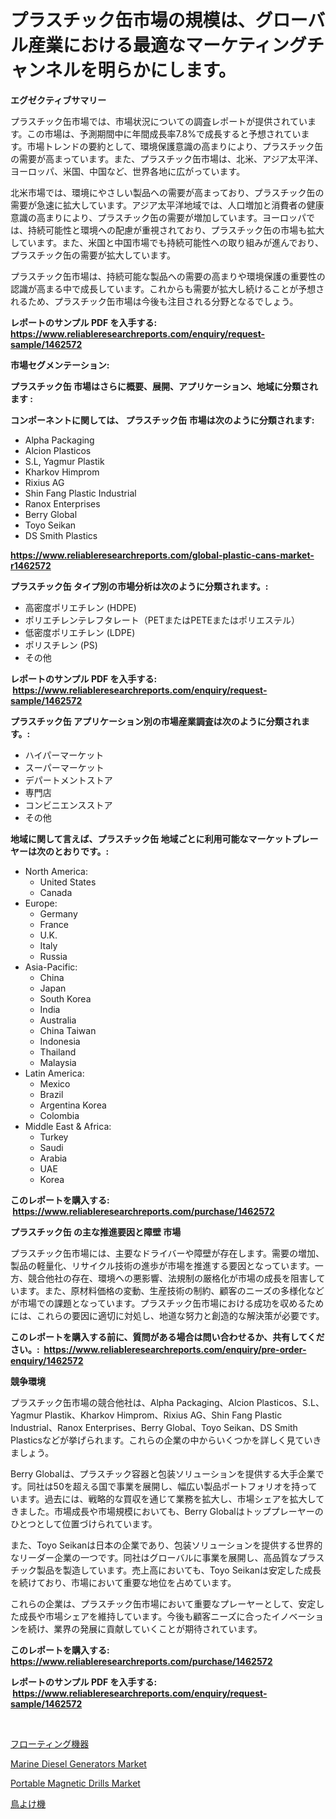 <p><h1>プラスチック缶市場の規模は、グローバル産業における最適なマーケティングチャンネルを明らかにします。</h1></p><p><strong>エグゼクティブサマリー</strong></p>
<p><p>プラスチック缶市場では、市場状況についての調査レポートが提供されています。この市場は、予測期間中に年間成長率7.8%で成長すると予想されています。市場トレンドの要約として、環境保護意識の高まりにより、プラスチック缶の需要が高まっています。また、プラスチック缶市場は、北米、アジア太平洋、ヨーロッパ、米国、中国など、世界各地に広がっています。</p><p>北米市場では、環境にやさしい製品への需要が高まっており、プラスチック缶の需要が急速に拡大しています。アジア太平洋地域では、人口増加と消費者の健康意識の高まりにより、プラスチック缶の需要が増加しています。ヨーロッパでは、持続可能性と環境への配慮が重視されており、プラスチック缶の市場も拡大しています。また、米国と中国市場でも持続可能性への取り組みが進んでおり、プラスチック缶の需要が拡大しています。</p><p>プラスチック缶市場は、持続可能な製品への需要の高まりや環境保護の重要性の認識が高まる中で成長しています。これからも需要が拡大し続けることが予想されるため、プラスチック缶市場は今後も注目される分野となるでしょう。</p></p>
<p><strong>レポートのサンプル PDF を入手する: <a href="https://www.reliableresearchreports.com/enquiry/request-sample/1462572">https://www.reliableresearchreports.com/enquiry/request-sample/1462572</a></strong></p>
<p><strong>市場セグメンテーション:</strong></p>
<p><strong> プラスチック缶 市場はさらに概要、展開、アプリケーション、地域に分類されます :</strong></p>
<p><strong>コンポーネントに関しては、 プラスチック缶 市場は次のように分類されます: &nbsp;</strong></p>
<p><ul><li>Alpha Packaging</li><li>Alcion Plasticos</li><li>S.L, Yagmur Plastik</li><li>Kharkov Himprom</li><li>Rixius AG</li><li>Shin Fang Plastic Industrial</li><li>Ranox Enterprises</li><li>Berry Global</li><li>Toyo Seikan</li><li>DS Smith Plastics</li></ul></p>
<p><strong><a href="https://www.reliableresearchreports.com/global-plastic-cans-market-r1462572">https://www.reliableresearchreports.com/global-plastic-cans-market-r1462572</a></strong></p>
<p><strong> プラスチック缶 タイプ別の市場分析は次のように分類されます。:</strong></p>
<p><ul><li>高密度ポリエチレン (HDPE)</li><li>ポリエチレンテレフタレート（PETまたはPETEまたはポリエステル）</li><li>低密度ポリエチレン (LDPE)</li><li>ポリスチレン (PS)</li><li>その他</li></ul></p>
<p><strong>レポートのサンプル PDF を入手する: &nbsp;<a href="https://www.reliableresearchreports.com/enquiry/request-sample/1462572">https://www.reliableresearchreports.com/enquiry/request-sample/1462572</a></strong></p>
<p><strong> プラスチック缶 アプリケーション別の市場産業調査は次のように分類されます。:</strong></p>
<p><ul><li>ハイパーマーケット</li><li>スーパーマーケット</li><li>デパートメントストア</li><li>専門店</li><li>コンビニエンスストア</li><li>その他</li></ul></p>
<p><strong>地域に関して言えば、プラスチック缶 地域ごとに利用可能なマーケットプレーヤーは次のとおりです。:</strong></p>
<p><ul>
    <li>
        North America:
        <ul>
            <li>United States</li>
            <li>Canada</li>
        </ul>
    </li>
    <li>
        Europe:
        <ul>
            <li>Germany</li>
            <li>France</li>
            <li>U.K.</li>
            <li>Italy</li>
            <li>Russia</li>
        </ul>
    </li>
    <li>
        Asia-Pacific:
        <ul>
            <li>China</li>
            <li>Japan</li>
            <li>South Korea</li>
            <li>India</li>
            <li>Australia</li>
            <li>China Taiwan</li>
            <li>Indonesia</li>
            <li>Thailand</li>
            <li>Malaysia</li>
        </ul>
    </li>
    <li>
        Latin America:
        <ul>
            <li>Mexico</li>
            <li>Brazil</li>
            <li>Argentina Korea</li>
            <li>Colombia</li>
        </ul>
    </li>
    <li>
        Middle East & Africa:
        <ul>
            <li>Turkey</li>
            <li>Saudi</li>
            <li>Arabia</li>
            <li>UAE</li>
            <li>Korea</li>
        </ul>
    </li>
    </ul></p>
<p><strong>このレポートを購入する: &nbsp;<a href="https://www.reliableresearchreports.com/purchase/1462572">https://www.reliableresearchreports.com/purchase/1462572</a></strong></p>
<p><strong>プラスチック缶 の主な推進要因と障壁 市場</strong></p>
<p><p>プラスチック缶市場には、主要なドライバーや障壁が存在します。需要の増加、製品の軽量化、リサイクル技術の進歩が市場を推進する要因となっています。一方、競合他社の存在、環境への悪影響、法規制の厳格化が市場の成長を阻害しています。また、原材料価格の変動、生産技術の制約、顧客のニーズの多様化などが市場での課題となっています。プラスチック缶市場における成功を収めるためには、これらの要因に適切に対処し、地道な努力と創造的な解決策が必要です。</p></p>
<p><strong>このレポートを購入する前に、質問がある場合は問い合わせるか、共有してください。:&nbsp; <a href="https://www.reliableresearchreports.com/enquiry/pre-order-enquiry/1462572">https://www.reliableresearchreports.com/enquiry/pre-order-enquiry/1462572</a></strong></p>
<p><strong>競争環境</strong></p>
<p><p>プラスチック缶市場の競合他社は、Alpha Packaging、Alcion Plasticos、S.L、Yagmur Plastik、Kharkov Himprom、Rixius AG、Shin Fang Plastic Industrial、Ranox Enterprises、Berry Global、Toyo Seikan、DS Smith Plasticsなどが挙げられます。これらの企業の中からいくつかを詳しく見ていきましょう。</p><p>Berry Globalは、プラスチック容器と包装ソリューションを提供する大手企業です。同社は50を超える国で事業を展開し、幅広い製品ポートフォリオを持っています。過去には、戦略的な買収を通じて業務を拡大し、市場シェアを拡大してきました。市場成長や市場規模においても、Berry Globalはトッププレーヤーのひとつとして位置づけられています。</p><p>また、Toyo Seikanは日本の企業であり、包装ソリューションを提供する世界的なリーダー企業の一つです。同社はグローバルに事業を展開し、高品質なプラスチック製品を製造しています。売上高においても、Toyo Seikanは安定した成長を続けており、市場において重要な地位を占めています。</p><p>これらの企業は、プラスチック缶市場において重要なプレーヤーとして、安定した成長や市場シェアを維持しています。今後も顧客ニーズに合ったイノベーションを続け、業界の発展に貢献していくことが期待されています。</p></p>
<p><strong>このレポートを購入する: &nbsp; <a href="https://www.reliableresearchreports.com/purchase/1462572">https://www.reliableresearchreports.com/purchase/1462572</a></strong></p>
<p><strong>レポートのサンプル PDF を入手する: &nbsp;<a href="https://www.reliableresearchreports.com/enquiry/request-sample/1462572">https://www.reliableresearchreports.com/enquiry/request-sample/1462572</a></strong><strong></strong></p>
<p>&nbsp;</p>
<p><p><a href="https://github.com/sghwr779811674/Market-Research-Report-List-1/blob/main/468248530111.md">フローティング機器</a></p><p><a href="https://github.com/kufem1/Market-Research-Report-List-2/blob/main/marine-diesel-generators-market.md">Marine Diesel Generators Market</a></p><p><a href="https://github.com/singletonthaxterkelliehr2df/Market-Research-Report-List-2/blob/main/portable-magnetic-drills-market.md">Portable Magnetic Drills Market</a></p><p><a href="https://github.com/lily-u-genius/Market-Research-Report-List-1/blob/main/893146630110.md">鳥よけ機</a></p></p>